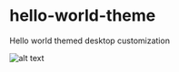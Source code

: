# hello-world-theme
Hello world themed desktop customization

![alt text](http://ozanyetkin.com/wp-content/uploads/2022/04/Untitled.png)
